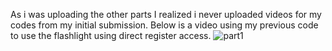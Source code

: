 As i was uploading the other parts I realized i never uploaded videos for my codes from my initial submission.
Below is a video using my previous code to use the flashlight using direct register access.
![part1](https://user-images.githubusercontent.com/114199773/206586987-facaf8ab-2505-4017-b75a-459e3ea98ea8.gif)
